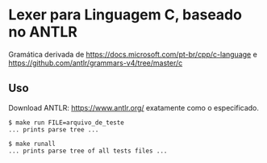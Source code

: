 # Lexer para Linguagem C, baseado no ANTLR

Gramática derivada de https://docs.microsoft.com/pt-br/cpp/c-language e https://github.com/antlr/grammars-v4/tree/master/c

## Uso
Download ANTLR: https://www.antlr.org/ exatamente como o especificado.

```
$ make run FILE=arquivo_de_teste
... prints parse tree ...
```

```
$ make runall
... prints parse tree of all tests files ...
